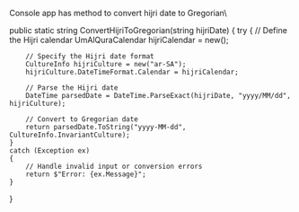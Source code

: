Console app has method to convert hijri date to Gregorian\


public static string ConvertHijriToGregorian(string hijriDate)
{
    try
    {
        // Define the Hijri calendar
        UmAlQuraCalendar hijriCalendar = new();

        // Specify the Hijri date format
        CultureInfo hijriCulture = new("ar-SA");
        hijriCulture.DateTimeFormat.Calendar = hijriCalendar;

        // Parse the Hijri date
        DateTime parsedDate = DateTime.ParseExact(hijriDate, "yyyy/MM/dd", hijriCulture);

        // Convert to Gregorian date
        return parsedDate.ToString("yyyy-MM-dd", CultureInfo.InvariantCulture);
    }
    catch (Exception ex)
    {
        // Handle invalid input or conversion errors
        return $"Error: {ex.Message}";
    }
}


